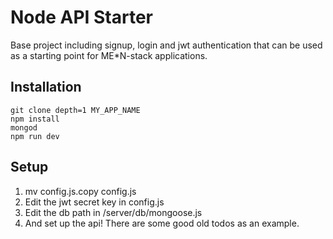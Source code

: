 # Node API Starter

Base project including signup, login and jwt authentication that can be used as a starting point for ME*N-stack applications.

## Installation
````
git clone depth=1 MY_APP_NAME
npm install
mongod
npm run dev
````

## Setup
1. mv config.js.copy config.js
2. Edit the jwt secret key in config.js
3. Edit the db path in /server/db/mongoose.js
4. And set up the api! There are some good old todos as an example.

